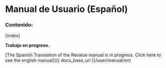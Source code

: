 <!---
WORK IN PROGRESS
-->
# Manual de Usuario (Español)

### Contenido: 

{index}

**Trabajo en progreso.**

[The Spanish Translation of the Revalue manual is in progress. Click here to see the english manual]({{ docs_base_url }}/user/manual/en)
